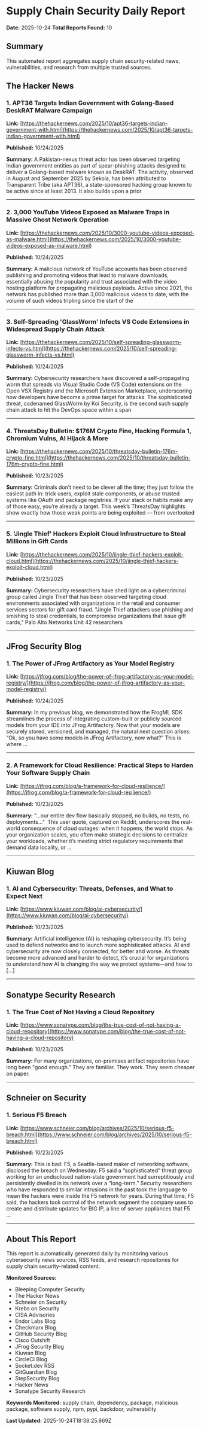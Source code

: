 # Supply Chain Security Daily Report
**Date:** 2025-10-24
**Total Reports Found:** 10

## Summary

This automated report aggregates supply chain security-related news, vulnerabilities, and research from multiple trusted sources.

## The Hacker News

### 1. APT36 Targets Indian Government with Golang-Based DeskRAT Malware Campaign

**Link:** [https://thehackernews.com/2025/10/apt36-targets-indian-government-with.html](https://thehackernews.com/2025/10/apt36-targets-indian-government-with.html)

**Published:** 10/24/2025

**Summary:** A Pakistan-nexus threat actor has been observed targeting Indian government entities as part of spear-phishing attacks designed to deliver a Golang-based malware known as DeskRAT. The activity, observed in August and September 2025 by Sekoia, has been attributed to Transparent Tribe (aka APT36), a state-sponsored hacking group known to be active since at least 2013. It also builds upon a prior

---

### 2. 3,000 YouTube Videos Exposed as Malware Traps in Massive Ghost Network Operation

**Link:** [https://thehackernews.com/2025/10/3000-youtube-videos-exposed-as-malware.html](https://thehackernews.com/2025/10/3000-youtube-videos-exposed-as-malware.html)

**Published:** 10/24/2025

**Summary:** A malicious network of YouTube accounts has been observed publishing and promoting videos that lead to malware downloads, essentially abusing the popularity and trust associated with the video hosting platform for propagating malicious payloads. Active since 2021, the network has published more than 3,000 malicious videos to date, with the volume of such videos tripling since the start of the

---

### 3. Self-Spreading 'GlassWorm' Infects VS Code Extensions in Widespread Supply Chain Attack

**Link:** [https://thehackernews.com/2025/10/self-spreading-glassworm-infects-vs.html](https://thehackernews.com/2025/10/self-spreading-glassworm-infects-vs.html)

**Published:** 10/24/2025

**Summary:** Cybersecurity researchers have discovered a self-propagating worm that spreads via Visual Studio Code (VS Code) extensions on the Open VSX Registry and the Microsoft Extension Marketplace, underscoring how developers have become a prime target for attacks. The sophisticated threat, codenamed GlassWorm by Koi Security, is the second such supply chain attack to hit the DevOps space within a span

---

### 4. ThreatsDay Bulletin: $176M Crypto Fine, Hacking Formula 1, Chromium Vulns, AI Hijack & More

**Link:** [https://thehackernews.com/2025/10/threatsday-bulletin-176m-crypto-fine.html](https://thehackernews.com/2025/10/threatsday-bulletin-176m-crypto-fine.html)

**Published:** 10/23/2025

**Summary:** Criminals don’t need to be clever all the time; they just follow the easiest path in: trick users, exploit stale components, or abuse trusted systems like OAuth and package registries. If your stack or habits make any of those easy, you’re already a target. This week’s ThreatsDay highlights show exactly how those weak points are being exploited — from overlooked

---

### 5. 'Jingle Thief' Hackers Exploit Cloud Infrastructure to Steal Millions in Gift Cards

**Link:** [https://thehackernews.com/2025/10/jingle-thief-hackers-exploit-cloud.html](https://thehackernews.com/2025/10/jingle-thief-hackers-exploit-cloud.html)

**Published:** 10/23/2025

**Summary:** Cybersecurity researchers have shed light on a cybercriminal group called Jingle Thief that has been observed targeting cloud environments associated with organizations in the retail and consumer services sectors for gift card fraud. "Jingle Thief attackers use phishing and smishing to steal credentials, to compromise organizations that issue gift cards," Palo Alto Networks Unit 42 researchers

---

## JFrog Security Blog

### 1. The Power of JFrog Artifactory as Your Model Registry

**Link:** [https://jfrog.com/blog/the-power-of-jfrog-artifactory-as-your-model-registry/](https://jfrog.com/blog/the-power-of-jfrog-artifactory-as-your-model-registry/)

**Published:** 10/24/2025

**Summary:** In my previous blog, we demonstrated how the FrogML SDK streamlines the process of integrating custom-built or publicly sourced models from your IDE into JFrog Artifactory. Now that your models are securely stored, versioned, and managed, the natural next question arises: “Ok, so you have some models in JFrog Artifactory, now what?” This is where …

---

### 2. A Framework for Cloud Resilience: Practical Steps to Harden Your Software Supply Chain

**Link:** [https://jfrog.com/blog/a-framework-for-cloud-resilience/](https://jfrog.com/blog/a-framework-for-cloud-resilience/)

**Published:** 10/23/2025

**Summary:** “…our entire dev flow basically stopped, no builds, no tests, no deployments…”  This user quote, captured on Reddit, underscores the real-world consequence of cloud outages: when it happens, the world stops. As your organization scales, you often make strategic decisions to centralize your workloads, whether it’s meeting strict regulatory requirements that demand data locality, or …

---

## Kiuwan Blog

### 1. AI and Cybersecurity: Threats, Defenses, and What to Expect Next

**Link:** [https://www.kiuwan.com/blog/ai-cybersecurity/](https://www.kiuwan.com/blog/ai-cybersecurity/)

**Published:** 10/23/2025

**Summary:** Artificial intelligence (AI) is reshaping cybersecurity. It’s being used to defend networks and to launch more sophisticated attacks. AI and cybersecurity are now closely connected, for better and worse. As threats become more advanced and harder to detect, it’s crucial for organizations to understand how AI is changing the way we protect systems—and how to […]

---

## Sonatype Security Research

### 1. The True Cost of Not Having a Cloud Repository

**Link:** [https://www.sonatype.com/blog/the-true-cost-of-not-having-a-cloud-repository](https://www.sonatype.com/blog/the-true-cost-of-not-having-a-cloud-repository)

**Published:** 10/23/2025

**Summary:** For many organizations, on-premises artifact repositories have long been "good enough." They are familiar. They work. They seem cheaper on paper.

---

## Schneier on Security

### 1. Serious F5 Breach

**Link:** [https://www.schneier.com/blog/archives/2025/10/serious-f5-breach.html](https://www.schneier.com/blog/archives/2025/10/serious-f5-breach.html)

**Published:** 10/23/2025

**Summary:** This is bad: F5, a Seattle-based maker of networking software, disclosed the breach on Wednesday. F5 said a “sophisticated” threat group working for an undisclosed nation-state government had surreptitiously and persistently dwelled in its network over a “long-term.” Security researchers who have responded to similar intrusions in the past took the language to mean the hackers were inside the F5 network for years. During that time, F5 said, the hackers took control of the network segment the company uses to create and distribute updates for BIG IP, a line of server appliances that F5 ...

---

## About This Report

This report is automatically generated daily by monitoring various cybersecurity news sources, RSS feeds, and research repositories for supply chain security-related content.

**Monitored Sources:**
- Bleeping Computer Security
- The Hacker News
- Schneier on Security
- Krebs on Security
- CISA Advisories
- Endor Labs Blog
- Checkmarx Blog
- GitHub Security Blog
- Cisco Outshift
- JFrog Security Blog
- Kiuwan Blog
- CircleCI Blog
- Socket.dev RSS
- GitGuardian Blog
- StepSecurity Blog
- Hacker News
- Sonatype Security Research

**Keywords Monitored:** supply chain, dependency, package, malicious package, software supply, npm, pypi, backdoor, vulnerability

**Last Updated:** 2025-10-24T18:38:25.869Z
